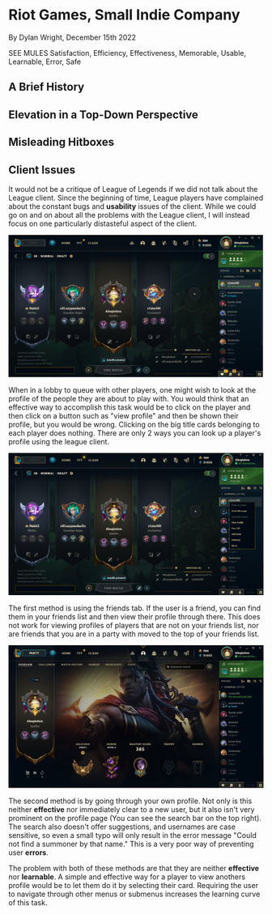 # Riot Games, Small Indie Company
By Dylan Wright, December 15th 2022

SEE MULES Satisfaction, Efficiency, Effectiveness, Memorable, Usable, Learnable, Error, Safe

## A Brief History

## Elevation in a Top-Down Perspective

## Misleading Hitboxes

## Client Issues

It would not be a critique of League of Legends if we did not talk about the League client. Since the beginning of time, League players have complained about the constant bugs and **usability** issues of the client. While we could go on and on about all the problems with the League client, I will instead focus on one particularly distasteful aspect of the client.

![](/assets/league_lobby.png)

When in a lobby to queue with other players, one might wish to look at the profile of the people they are about to play with. You would think that an effective way to accomplish this task would be to click on the player and then click on a button such as "view profile" and then be shown their profile, but you would be wrong. Clicking on the big title cards belonging to each player does nothing. There are only 2 ways you can look up a player's profile using the league client. 

![](/assets/league_friends.png)

The first method is using the friends tab. If the user is a friend, you can find them in your friends list and then view their profile through there. This does not work for viewing profiles of players that are not on your friends list, nor are friends that you are in a party with moved to the top of your friends list.

![](/assets/league_profile.jpg)

The second method is by going through your own profile. Not only is this neither **effective** nor immediately clear to a new user, but it also isn't very prominent on the profile page (You can see the search bar on the top right). The search also doesn't offer suggestions, and usernames are case sensitive, so even a small typo will only result in the error message "Could not find a summoner by that name." This is a very poor way of preventing user **errors**.

The problem with both of these methods are that they are neither **effective** nor **learnable**. A simple and effective way for a player to view anothers profile would be to let them do it by selecting their card. Requiring the user to navigate through other menus or submenus increases the learning curve of this task.